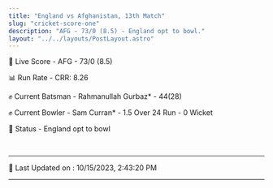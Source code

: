 ```yaml
---
title: "England vs Afghanistan, 13th Match"
slug: "cricket-score-one"
description: "AFG - 73/0 (8.5) - England opt to bowl."
layout: "../../layouts/PostLayout.astro"
---
```


🔴 Live Score - AFG - 73/0 (8.5)  

📊 Run Rate - CRR: 8.26  

✊ Current Batsman - Rahmanullah Gurbaz* - 44(28)  

✊ Current Bowler - Sam Curran* - 1.5 Over 24 Run - 0 Wicket  

📑 Status - England opt to bowl

<br />

***

📝 Last Updated on : 10/15/2023, 2:43:20 PM

***

